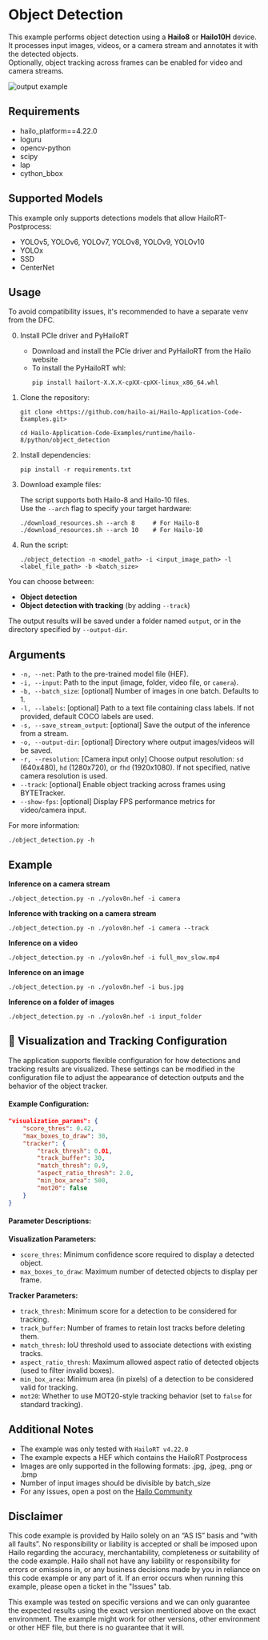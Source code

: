 Object Detection
================

This example performs object detection using a **Hailo8** or **Hailo10H** device.
It processes input images, videos, or a camera stream and annotates it with the detected objects.  
Optionally, object tracking across frames can be enabled for video and camera streams.

![output example](./output.gif)

Requirements
------------

- hailo_platform==4.22.0
- loguru
- opencv-python
- scipy
- lap
- cython_bbox

Supported Models
----------------

This example only supports detections models that allow HailoRT-Postprocess:
- YOLOv5, YOLOv6, YOLOv7, YOLOv8, YOLOv9, YOLOv10
- YOLOx
- SSD
- CenterNet
 

Usage
-----
To avoid compatibility issues, it's recommended to have a separate venv from the DFC.

0. Install PCIe driver and PyHailoRT
    - Download and install the PCIe driver and PyHailoRT from the Hailo website
    - To install the PyHailoRT whl:
        ```shell script
        pip install hailort-X.X.X-cpXX-cpXX-linux_x86_64.whl
        ```

1. Clone the repository:
    ```shell script
    git clone <https://github.com/hailo-ai/Hailo-Application-Code-Examples.git>
        
    cd Hailo-Application-Code-Examples/runtime/hailo-8/python/object_detection
    ```

2. Install dependencies:
    ```shell script
    pip install -r requirements.txt
    ```

3. Download example files:

   The script supports both Hailo-8 and Hailo-10 files.  
   Use the `--arch` flag to specify your target hardware:
   ```shell
   ./download_resources.sh --arch 8     # For Hailo-8
   ./download_resources.sh --arch 10    # For Hailo-10
    ```

4. Run the script:
    ```shell script
    ./object_detection -n <model_path> -i <input_image_path> -l <label_file_path> -b <batch_size>
    ```
You can choose between:
- **Object detection**
- **Object detection with tracking** (by adding `--track`)

The output results will be saved under a folder named `output`, or in the directory specified by `--output-dir`.

Arguments
---------

- `-n, --net`: Path to the pre-trained model file (HEF).
- `-i, --input`: Path to the input (image, folder, video file, or `camera`).
- `-b, --batch_size`: [optional] Number of images in one batch. Defaults to 1.
- `-l, --labels`: [optional] Path to a text file containing class labels. If not provided, default COCO labels are used.
- `-s, --save_stream_output`: [optional] Save the output of the inference from a stream.
- `-o, --output-dir`: [optional] Directory where output images/videos will be saved.
- `-r, --resolution`: [Camera input only] Choose output resolution: `sd` (640x480), `hd` (1280x720), or `fhd` (1920x1080). If not specified, native camera resolution is used.
- `--track`: [optional] Enable object tracking across frames using BYTETracker.
- `--show-fps`: [optional] Display FPS performance metrics for video/camera input.

For more information:
```shell script
./object_detection.py -h
```
Example 
-------
**Inference on a camera stream**
```shell script
./object_detection.py -n ./yolov8n.hef -i camera
```

**Inference with tracking on a camera stream**
```shell script
./object_detection.py -n ./yolov8n.hef -i camera --track
```

**Inference on a video**
```shell script
./object_detection.py -n ./yolov8n.hef -i full_mov_slow.mp4
```
**Inference on an image**
```shell script
./object_detection.py -n ./yolov8n.hef -i bus.jpg
```
**Inference on a folder of images**
```shell script
./object_detection.py -n ./yolov8n.hef -i input_folder
```

🔧 Visualization and Tracking Configuration
-------------------------------------------
The application supports flexible configuration for how detections and tracking results are visualized. These settings can be modified in the configuration file to adjust the appearance of detection outputs and the behavior of the object tracker.

#### Example Configuration:
```json
"visualization_params": {
    "score_thres": 0.42,
    "max_boxes_to_draw": 30,
    "tracker": {
        "track_thresh": 0.01,
        "track_buffer": 30,
        "match_thresh": 0.9,
        "aspect_ratio_thresh": 2.0,
        "min_box_area": 500,
        "mot20": false
    }
}
```

#### Parameter Descriptions:

**Visualization Parameters:**

- `score_thres`: Minimum confidence score required to display a detected object.
- `max_boxes_to_draw`: Maximum number of detected objects to display per frame.

**Tracker Parameters:**

- `track_thresh`: Minimum score for a detection to be considered for tracking.
- `track_buffer`: Number of frames to retain lost tracks before deleting them.
- `match_thresh`: IoU threshold used to associate detections with existing tracks.
- `aspect_ratio_thresh`: Maximum allowed aspect ratio of detected objects (used to filter invalid boxes).
- `min_box_area`: Minimum area (in pixels) of a detection to be considered valid for tracking.
- `mot20`: Whether to use MOT20-style tracking behavior (set to `false` for standard tracking).


Additional Notes
----------------

- The example was only tested with ``HailoRT v4.22.0``
- The example expects a HEF which contains the HailoRT Postprocess
- Images are only supported in the following formats: .jpg, .jpeg, .png or .bmp
- Number of input images should be divisible by batch_size
- For any issues, open a post on the [Hailo Community](https://community.hailo.ai)

Disclaimer
----------
This code example is provided by Hailo solely on an “AS IS” basis and “with all faults”. No responsibility or liability is accepted or shall be imposed upon Hailo regarding the accuracy, merchantability, completeness or suitability of the code example. Hailo shall not have any liability or responsibility for errors or omissions in, or any business decisions made by you in reliance on this code example or any part of it. If an error occurs when running this example, please open a ticket in the "Issues" tab.

This example was tested on specific versions and we can only guarantee the expected results using the exact version mentioned above on the exact environment. The example might work for other versions, other environment or other HEF file, but there is no guarantee that it will.
